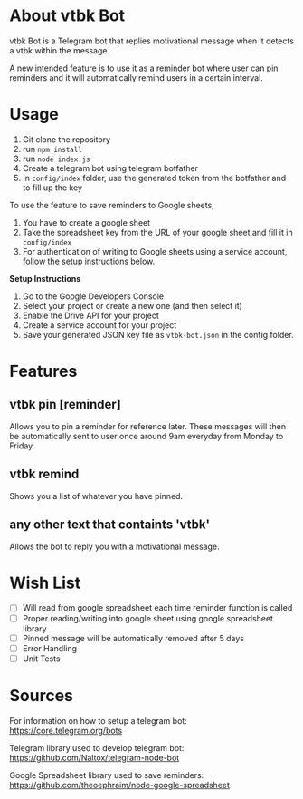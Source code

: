 # About vtbk Bot
vtbk Bot is a Telegram bot that replies motivational message when it detects a vtbk within the message.

A new intended feature is to use it as a reminder bot where user can pin reminders and it will automatically remind users in a certain interval.

# Usage
1. Git clone the repository
2. run `npm install`
3. run `node index.js`
4. Create a telegram bot using telegram botfather
5. In `config/index` folder, use the generated token from the botfather and to fill up the key


To use the feature to save reminders to Google sheets, 
1. You have to create a google sheet 
2. Take the spreadsheet key from the URL of your google sheet and fill it in `config/index`
3. For authentication of writing to Google sheets using a service account, follow the setup instructions below.

**Setup Instructions**

1. Go to the Google Developers Console
2. Select your project or create a new one (and then select it)
3. Enable the Drive API for your project
4. Create a service account for your project
5. Save your generated JSON key file as `vtbk-bot.json` in the config folder.

# Features
## vtbk pin [reminder]
Allows you to pin a reminder for reference later. These messages will then be automatically sent to user once around 9am everyday from Monday to Friday.

## vtbk remind
Shows you a list of whatever you have pinned.

## any other text that containts 'vtbk'
Allows the bot to reply you with a motivational message.

# Wish List

- [ ] Will read from google spreadsheet each time reminder function is called
- [ ] Proper reading/writing into google sheet using google spreadsheet library
- [ ] Pinned message will be automatically removed after 5 days
- [ ] Error Handling
- [ ] Unit Tests 

# Sources
For information on how to setup a telegram bot:
https://core.telegram.org/bots

Telegram library used to develop telegram bot:
https://github.com/Naltox/telegram-node-bot

Google Spreadsheet library used to save reminders:
https://github.com/theoephraim/node-google-spreadsheet
